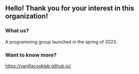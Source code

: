 ## Hello! Thank you for your interest in this organization!
### What us?
A programming group launched in the spring of 2023.
### Want to know more?
https://vanillacooklab.github.io/
